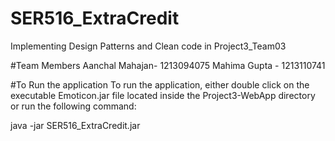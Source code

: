 # SER516_ExtraCredit
Implementing Design Patterns and Clean code in Project3_Team03

#Team Members
Aanchal Mahajan- 1213094075
Mahima Gupta - 1213110741

#To Run the application
To run the application, either double click on the executable Emoticon.jar file located inside the Project3-WebApp directory or run the following command:

java -jar SER516_ExtraCredit.jar
